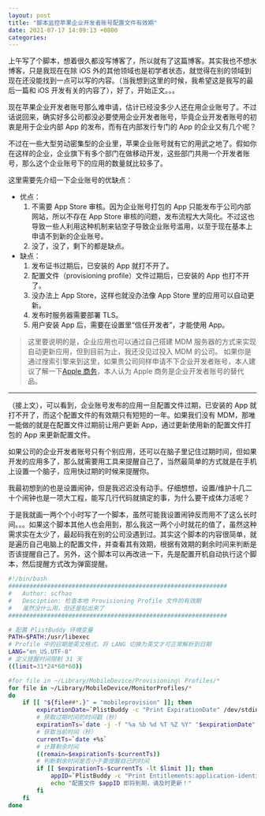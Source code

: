 ```yaml
---
layout: post
title: "脚本监控苹果企业开发者账号配置文件有效期"
date: 2021-07-17 14:09:13 +0800
categories:
---
```


上午写了个脚本，想着很久都没写博客了，所以就有了这篇博客。其实我也不想水博客，只是我现在在除 iOS 外的其他领域也是初学者状态，就觉得在别的领域到现在还没能找到一点可以写的内容。（当我想到这里的时候，我希望这是我写的最后一篇和 iOS 开发有关的内容了），好了，开始正文。。。

现在苹果企业开发者账号那么难申请，估计已经没多少人还在用企业账号了。不过话说回来，确实好多公司都没必要使用企业开发者账号，毕竟企业开发者账号的初衷是用于企业内部 App 的发布，而有在内部发行专门的 App 的企业又有几个呢？

不过在一些大型劳动密集型的企业里，苹果企业账号就有它的用武之地了。假如你在这样的企业，企业旗下有多个部门在做移动开发，这些部门共用一个开发者账号，那么这个企业账号下的应用的数量就比较多了。

这里需要先介绍一下企业账号的优缺点：

* 优点：
	1. 不需要 App Store 审核。因为企业账号打包的 App 只能发布于公司内部网站，所以不存在 App Store 审核的问题，发布流程大大简化。不过这也导致一些人利用这种机制来钻空子导致企业账号滥用，以至于现在基本上申请不到新的企业账号。
	2. 没了，没了，剩下的都是缺点。
* 缺点：
	1. 发布证书过期后，已安装的 App 就打不开了。
	2. 配置文件（provisioning profile）文件过期后，已安装的 App 也打不开了。
	3. 没办法上 App Store，这样也就没办法像 App Store 里的应用可以自动更新。
	4. 发布时服务器需要部署 TLS。
	5. 用户安装 App 后，需要在设置里“信任开发者”，才能使用 App。

> 这里要说明的是，企业应用也可以通过自己搭建 MDM 服务器的方式来实现自动更新应用，但到目前为止，我还没见过投入 MDM 的公司。
> 如果你是通过搜索引擎来到这里，如果贵公司同样申请不下企业开发者账号，本人建议了解一下[Apple 商务](https://www.apple.com.cn/business/)，本人认为 Apple 商务是企业开发者账号的替代品。

---

（接上文），可以看到，企业账号发布的应用一旦配置文件过期，已安装的 App 就打不开了，而这个配置文件的有效期只有短短的一年。如果我们没有 MDM，那唯一能做的就是在配置文件过期前让用户更新 App，通过更新使用新的配置文件打包的 App 来更新配置文件。

如果公司的企业开发者账号只有个别应用，还可以在脑子里记住过期时间，但如果开发的应用多了，那么就需要用工具来提醒自己了，当然最简单的方式就是在手机上设置一个脑子，应用快过期的时候来提醒你。

我最初想到的也是设置闹钟，但是我迟迟没有动手。仔细想想，设置/维护十几二十个闹钟也是一项大工程，能写几行代码就搞定的事，为什么要干成体力活呢？

于是我就画一两个个小时写了一个脚本，虽然可能我设置闹钟反而用不了这么长时间。。。如果这个脚本其他人也会用到，那么我这一两个小时就花的值了，虽然这种需求实在太少了，最起码我在别的公司没遇到过。其实这个脚本的内容很简单，就是遍历自己电脑上的配置文件，并查看其有效期，根据有效期的剩余时间来判断是否该提醒自己了。另外，这个脚本可以再改进一下，先是配置开机自动执行这个脚本，然后提醒方式改为弹窗提醒。

```Bash
#!/bin/bash
##############################################################
#	Author: scfhao
# 	Desciption: 检查本地 Provisioning Profile 文件的有效期
# 	虽然没什么用，但还是贴出来了
##############################################################

# 配置 PlistBuddy 环境变量
PATH=$PATH:/usr/libexec
# Profile 中的日期是英文格式，将 LANG 切换为英文才可正常解析到日期
LANG="en_US.UTF-8"
# 定义提醒时间限制 31 天
((limit=31*24*60*60))

#for file in ~/Library/MobileDevice/Provisioning\ Profiles/*
for file in ~/Library/MobileDevice/MonitorProfiles/*
do
	if [[ "${file##*.}" = "mobileprovision" ]]; then
		expirationDate=`PlistBuddy -c "Print ExpirationDate" /dev/stdin <<< $(security cms -D -i "$file")`
		# 获取过期时间的时间戳（秒）
		expirationTs=`date -j -f "%a %b %d %T %Z %Y" "$expirationDate" +%s`
		# 获取当前时间（秒）
		currentTs=`date +%s`
		# 计算剩余时间
		((remain=$expirationTs-$currentTs))
		# 判断剩余时间是否小于要提醒自己的时间
		if [[ $expirationTs-$currentTs -lt $limit ]]; then
			appID=`PlistBuddy -c "Print Entitlements:application-identifier" /dev/stdin <<< $(security cms -D -i "$file")`
			echo "配置文件 $appID 即将到期，请及时更新！"
		fi
	fi
done
```
